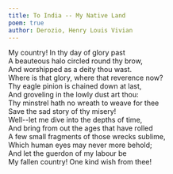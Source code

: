 ```yaml
---
title: To India -- My Native Land
poem: true
author: Derozio, Henry Louis Vivian
---
```

My country! In thy day of glory past  
A beauteous halo circled round thy brow,  
And worshipped as a deity thou wast.  
Where is that glory, where that reverence now?  
Thy eagle pinion is chained down at last,  
And groveling in the lowly dust art thou:  
Thy minstrel hath no wreath to weave for thee  
Save the sad story of thy misery!  
Well--let me dive into the depths of time,  
And bring from out the ages that have rolled  
A few small fragments of those wrecks sublime,  
Which human eyes may never more behold;  
And let the guerdon of my labour be  
My fallen country! One kind wish from thee!<br />

